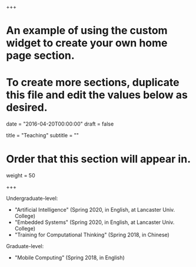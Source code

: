 +++
# An example of using the custom widget to create your own home page section.
# To create more sections, duplicate this file and edit the values below as desired.

date = "2016-04-20T00:00:00"
draft = false

title = "Teaching"
subtitle = ""

# Order that this section will appear in.
weight = 50

+++

Undergraduate-level: 

* "Artificial Intelligence" (Spring 2020, in English, at Lancaster Univ. College)
* "Embedded Systems" (Spring 2020, in English, at Lancaster Univ. College)
* "Training for Computational Thinking" (Spring 2018, in Chinese) 

Graduate-level: 

* "Mobile Computing" (Spring 2018, in English) 